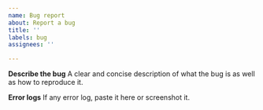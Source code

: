 ```yaml
---
name: Bug report
about: Report a bug
title: ''
labels: bug
assignees: ''

---
```


**Describe the bug**
A clear and concise description of what the bug is as well as how to reproduce it.

**Error logs**
If any error log, paste it here or screenshot it.
